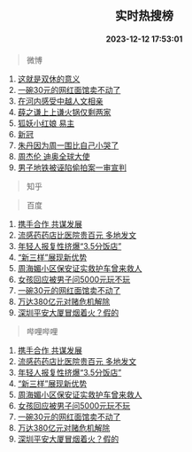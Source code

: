 <div align="center"><h2>实时热搜榜</h2><h4>2023-12-12 17:53:01</h4></div>

> 微博  

1. [这就是双休的意义](https://s.weibo.com/weibo?q=%23%E8%BF%99%E5%B0%B1%E6%98%AF%E5%8F%8C%E4%BC%91%E7%9A%84%E6%84%8F%E4%B9%89%23&t=31&band_rank=1&Refer=top)<br />
2. [一碗30元的网红面馆卖不动了](https://s.weibo.com/weibo?q=%23%E4%B8%80%E7%A2%9730%E5%85%83%E7%9A%84%E7%BD%91%E7%BA%A2%E9%9D%A2%E9%A6%86%E5%8D%96%E4%B8%8D%E5%8A%A8%E4%BA%86%23&t=31&band_rank=2&Refer=top)<br />
3. [在河内感受中越人文相亲](https://s.weibo.com/weibo?q=%23%E5%9C%A8%E6%B2%B3%E5%86%85%E6%84%9F%E5%8F%97%E4%B8%AD%E8%B6%8A%E4%BA%BA%E6%96%87%E7%9B%B8%E4%BA%B2%23&t=31&band_rank=3&Refer=top)<br />
4. [薛之谦上上谦火锅仅剩两家](https://s.weibo.com/weibo?q=%23%E8%96%9B%E4%B9%8B%E8%B0%A6%E4%B8%8A%E4%B8%8A%E8%B0%A6%E7%81%AB%E9%94%85%E4%BB%85%E5%89%A9%E4%B8%A4%E5%AE%B6%23&t=31&band_rank=4&Refer=top)<br />
5. [狐妖小红娘 易主](https://s.weibo.com/weibo?q=%E7%8B%90%E5%A6%96%E5%B0%8F%E7%BA%A2%E5%A8%98%20%E6%98%93%E4%B8%BB&t=31&band_rank=5&Refer=top)<br />
6. [新冠](https://s.weibo.com/weibo?q=%E6%96%B0%E5%86%A0&t=31&band_rank=6&Refer=top)<br />
7. [朱丹因为周一围比自己小哭了](https://s.weibo.com/weibo?q=%E6%9C%B1%E4%B8%B9%E5%9B%A0%E4%B8%BA%E5%91%A8%E4%B8%80%E5%9B%B4%E6%AF%94%E8%87%AA%E5%B7%B1%E5%B0%8F%E5%93%AD%E4%BA%86&t=31&band_rank=7&Refer=top)<br />
8. [周杰伦 迪奥全球大使](https://s.weibo.com/weibo?q=%E5%91%A8%E6%9D%B0%E4%BC%A6%20%E8%BF%AA%E5%A5%A5%E5%85%A8%E7%90%83%E5%A4%A7%E4%BD%BF&t=31&band_rank=8&Refer=top)<br />
9. [男子地铁被诬陷偷拍案一审宣判](https://s.weibo.com/weibo?q=%23%E7%94%B7%E5%AD%90%E5%9C%B0%E9%93%81%E8%A2%AB%E8%AF%AC%E9%99%B7%E5%81%B7%E6%8B%8D%E6%A1%88%E4%B8%80%E5%AE%A1%E5%AE%A3%E5%88%A4%23&t=31&band_rank=9&Refer=top)<br />

> 知乎  


> 百度  

1. [携手合作 共谋发展](https://www.baidu.com/s?wd=%E6%90%BA%E6%89%8B%E5%90%88%E4%BD%9C+%E5%85%B1%E8%B0%8B%E5%8F%91%E5%B1%95&sa=fyb_news&rsv_dl=fyb_news)<br />
2. [流感药药店比医院贵百元 多地发文](https://www.baidu.com/s?wd=%E6%B5%81%E6%84%9F%E8%8D%AF%E8%8D%AF%E5%BA%97%E6%AF%94%E5%8C%BB%E9%99%A2%E8%B4%B5%E7%99%BE%E5%85%83+%E5%A4%9A%E5%9C%B0%E5%8F%91%E6%96%87&sa=fyb_news&rsv_dl=fyb_news)<br />
3. [年轻人报复性挤爆“3.5分饭店”](https://www.baidu.com/s?wd=%E5%B9%B4%E8%BD%BB%E4%BA%BA%E6%8A%A5%E5%A4%8D%E6%80%A7%E6%8C%A4%E7%88%86%E2%80%9C3.5%E5%88%86%E9%A5%AD%E5%BA%97%E2%80%9D&sa=fyb_news&rsv_dl=fyb_news)<br />
4. [“新三样”展现新优势](https://www.baidu.com/s?wd=%E2%80%9C%E6%96%B0%E4%B8%89%E6%A0%B7%E2%80%9D%E5%B1%95%E7%8E%B0%E6%96%B0%E4%BC%98%E5%8A%BF&sa=fyb_news&rsv_dl=fyb_news)<br />
5. [周海媚小区保安证实救护车曾来救人](https://www.baidu.com/s?wd=%E5%91%A8%E6%B5%B7%E5%AA%9A%E5%B0%8F%E5%8C%BA%E4%BF%9D%E5%AE%89%E8%AF%81%E5%AE%9E%E6%95%91%E6%8A%A4%E8%BD%A6%E6%9B%BE%E6%9D%A5%E6%95%91%E4%BA%BA&sa=fyb_news&rsv_dl=fyb_news)<br />
6. [女孩回应被男子问5000元玩不玩](https://www.baidu.com/s?wd=%E5%A5%B3%E5%AD%A9%E5%9B%9E%E5%BA%94%E8%A2%AB%E7%94%B7%E5%AD%90%E9%97%AE5000%E5%85%83%E7%8E%A9%E4%B8%8D%E7%8E%A9&sa=fyb_news&rsv_dl=fyb_news)<br />
7. [一碗30元的网红面馆卖不动了](https://www.baidu.com/s?wd=%E4%B8%80%E7%A2%9730%E5%85%83%E7%9A%84%E7%BD%91%E7%BA%A2%E9%9D%A2%E9%A6%86%E5%8D%96%E4%B8%8D%E5%8A%A8%E4%BA%86&sa=fyb_news&rsv_dl=fyb_news)<br />
8. [万达380亿元对赌危机解除](https://www.baidu.com/s?wd=%E4%B8%87%E8%BE%BE380%E4%BA%BF%E5%85%83%E5%AF%B9%E8%B5%8C%E5%8D%B1%E6%9C%BA%E8%A7%A3%E9%99%A4&sa=fyb_news&rsv_dl=fyb_news)<br />
9. [深圳平安大厦冒烟着火？假的](https://www.baidu.com/s?wd=%E6%B7%B1%E5%9C%B3%E5%B9%B3%E5%AE%89%E5%A4%A7%E5%8E%A6%E5%86%92%E7%83%9F%E7%9D%80%E7%81%AB%EF%BC%9F%E5%81%87%E7%9A%84&sa=fyb_news&rsv_dl=fyb_news)<br />

> 哔哩哔哩  

1. [携手合作 共谋发展](https://www.baidu.com/s?wd=%E6%90%BA%E6%89%8B%E5%90%88%E4%BD%9C+%E5%85%B1%E8%B0%8B%E5%8F%91%E5%B1%95&sa=fyb_news&rsv_dl=fyb_news)<br />
2. [流感药药店比医院贵百元 多地发文](https://www.baidu.com/s?wd=%E6%B5%81%E6%84%9F%E8%8D%AF%E8%8D%AF%E5%BA%97%E6%AF%94%E5%8C%BB%E9%99%A2%E8%B4%B5%E7%99%BE%E5%85%83+%E5%A4%9A%E5%9C%B0%E5%8F%91%E6%96%87&sa=fyb_news&rsv_dl=fyb_news)<br />
3. [年轻人报复性挤爆“3.5分饭店”](https://www.baidu.com/s?wd=%E5%B9%B4%E8%BD%BB%E4%BA%BA%E6%8A%A5%E5%A4%8D%E6%80%A7%E6%8C%A4%E7%88%86%E2%80%9C3.5%E5%88%86%E9%A5%AD%E5%BA%97%E2%80%9D&sa=fyb_news&rsv_dl=fyb_news)<br />
4. [“新三样”展现新优势](https://www.baidu.com/s?wd=%E2%80%9C%E6%96%B0%E4%B8%89%E6%A0%B7%E2%80%9D%E5%B1%95%E7%8E%B0%E6%96%B0%E4%BC%98%E5%8A%BF&sa=fyb_news&rsv_dl=fyb_news)<br />
5. [周海媚小区保安证实救护车曾来救人](https://www.baidu.com/s?wd=%E5%91%A8%E6%B5%B7%E5%AA%9A%E5%B0%8F%E5%8C%BA%E4%BF%9D%E5%AE%89%E8%AF%81%E5%AE%9E%E6%95%91%E6%8A%A4%E8%BD%A6%E6%9B%BE%E6%9D%A5%E6%95%91%E4%BA%BA&sa=fyb_news&rsv_dl=fyb_news)<br />
6. [女孩回应被男子问5000元玩不玩](https://www.baidu.com/s?wd=%E5%A5%B3%E5%AD%A9%E5%9B%9E%E5%BA%94%E8%A2%AB%E7%94%B7%E5%AD%90%E9%97%AE5000%E5%85%83%E7%8E%A9%E4%B8%8D%E7%8E%A9&sa=fyb_news&rsv_dl=fyb_news)<br />
7. [一碗30元的网红面馆卖不动了](https://www.baidu.com/s?wd=%E4%B8%80%E7%A2%9730%E5%85%83%E7%9A%84%E7%BD%91%E7%BA%A2%E9%9D%A2%E9%A6%86%E5%8D%96%E4%B8%8D%E5%8A%A8%E4%BA%86&sa=fyb_news&rsv_dl=fyb_news)<br />
8. [万达380亿元对赌危机解除](https://www.baidu.com/s?wd=%E4%B8%87%E8%BE%BE380%E4%BA%BF%E5%85%83%E5%AF%B9%E8%B5%8C%E5%8D%B1%E6%9C%BA%E8%A7%A3%E9%99%A4&sa=fyb_news&rsv_dl=fyb_news)<br />
9. [深圳平安大厦冒烟着火？假的](https://www.baidu.com/s?wd=%E6%B7%B1%E5%9C%B3%E5%B9%B3%E5%AE%89%E5%A4%A7%E5%8E%A6%E5%86%92%E7%83%9F%E7%9D%80%E7%81%AB%EF%BC%9F%E5%81%87%E7%9A%84&sa=fyb_news&rsv_dl=fyb_news)<br />
